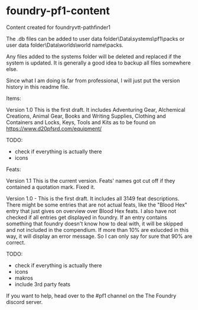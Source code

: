# foundry-pf1-content
Content created for foundryvtt-pathfinder1

The .db files can be added to 
user data folder\Data\systems\pf1\packs
or 
user data folder\Data\worlds\world name\packs.

Any files added to the systems folder will be deleted and replaced if the system is updated. It is generally a good idea to backup all files somewhere else. 

Since what I am doing is far from professional, I will just put the version history in this readme file. 

Items:

Version 1.0 This is the first draft. It includes Adventuring Gear, Alchemical Creations, Animal Gear, Books and Writing Supplies, Clothing and Containers and Locks, Keys, Tools and Kits as to be found on https://www.d20pfsrd.com/equipment/ 

TODO: 
- check if everything is actually there
- icons 

Feats:

Version 1.1 This is the current version. Feats' names got cut off if they contained a quotation mark. Fixed it.

Version 1.0 - This is the first draft. It includes all 3149 feat descriptions. There might be some entries that are not actual feats, like the "Blood Hex" entry that just gives on overview over Blood Hex feats. I also have not checked if all entries get displayed in foundry. If an entry contains something that foundry doesn't know how to deal with, it will be skipped and not included in the compendium. If more than 10% are exlucded in this way, it will display an error message. So I can only say for sure that 90% are correct. 

TODO: 
- check if everything is actually there
- icons 
- makros
- include 3rd party feats

If you want to help, head over to the #pf1 channel on the The Foundry discord server.
